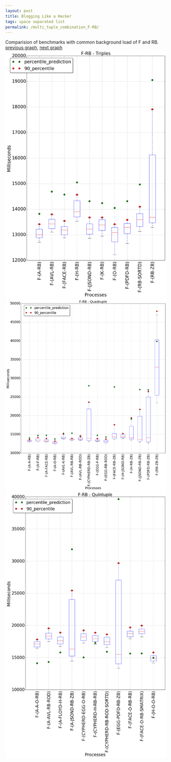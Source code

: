 ```yaml
---
layout: post
title: Blogging Like a Hacker
tags: space separated list
permalink: /multi_tuple_combination_F-RB/
---
```


Comparision of benchmarks with common background load of F and RB.
[previous graph](./multi_tuple_combination_F-PDFD/), [next graph](./multi_tuple_combination_F-ROD/)
<img src="./images/triple/F/F-RB_box.png" alt="graph figure"><img src="./images/quadruple/F/F-RB_box.png" alt="graph figure"><img src="./images/quintuple/F/F-RB_box.png" alt="graph figure">